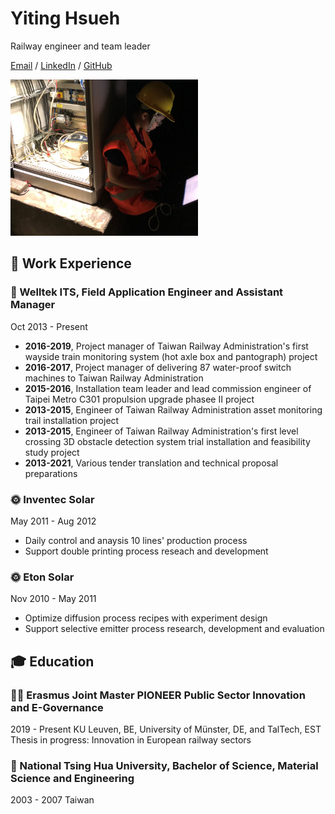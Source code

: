 # Yiting Hsueh 

Railway engineer and team leader 

[Email](mailto:alice.yiting.hsueh@gmail.com) / [LinkedIn](https://www.linkedin.com/in/yiting-hsueh/) / [GitHub](https://github.com/YTHsueh) 

<img src="pic/IMG_0579-1.jpg" width="300" height="250">

## 🔩 Work Experience 

### 🚂 Welltek ITS, Field Application Engineer and Assistant Manager 
Oct 2013 - Present 
- **2016-2019**, Project manager of Taiwan Railway Administration's first wayside train monitoring system (hot axle box and pantograph) project 
- **2016-2017**, Project manager of delivering 87 water-proof switch machines to Taiwan Railway Administration 
- **2015-2016**, Installation team leader and lead commission engineer of Taipei Metro C301 propulsion upgrade phasee II project 
- **2013-2015**, Engineer of Taiwan Railway Administration asset monitoring trail installation project 
- **2013-2015**, Engineer of Taiwan Railway Administration's first level crossing 3D obstacle detection system trial installation and feasibility study project 
- **2013-2021**, Various tender translation and technical proposal preparations 

### 🌞 Inventec Solar 
May 2011 - Aug 2012 
- Daily control and anaysis 10 lines' production process 
- Support double printing process reseach and development 

### 🌞 Eton Solar 
Nov 2010 - May 2011 
- Optimize diffusion process recipes with experiment design 
- Support selective emitter process research, development and evaluation 

## 🎓 Education 

### 👩‍💼 Erasmus Joint Master PIONEER Public Sector Innovation and E-Governance
2019 - Present 
KU Leuven, BE, University of Münster, DE, and TalTech, EST 
Thesis in progress: Innovation in European railway sectors 

### 🤖 National Tsing Hua University, Bachelor of Science, Material Science and Engineering 
2003 - 2007 
Taiwan 
